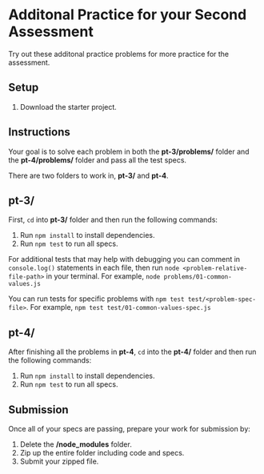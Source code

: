 # Additonal Practice for your Second Assessment

Try out these additonal practice problems for more practice for the assessment.

## Setup

1. Download the starter project.

## Instructions

Your goal is to solve each problem in both the __pt-3/problems/__ folder and
the __pt-4/problems/__ folder and pass all the test specs.

There are two folders to work in, __pt-3/__ and __pt-4__.

## pt-3/

First, `cd` into __pt-3/__ folder and then run the following commands:

1. Run `npm install` to install dependencies.
2. Run `npm test` to run all specs.

For additional tests that may help with debugging you can comment in
`console.log()` statements in each file, then run
`node <problem-relative-file-path>` in your terminal. For example,
`node problems/01-common-values.js`

You can run tests for specific problems with `npm test test/<problem-spec-file>`.
For example, `npm test test/01-common-values-spec.js`

## pt-4/

After finishing all the problems in __pt-4__, `cd` into the __pt-4/__
folder and then run the following commands:

1. Run `npm install` to install dependencies.
2. Run `npm test` to run all specs.

## Submission

Once all of your specs are passing, prepare your work for submission by:

1. Delete the __/node_modules__ folder.
2. Zip up the entire folder including code and specs.
3. Submit your zipped file.
